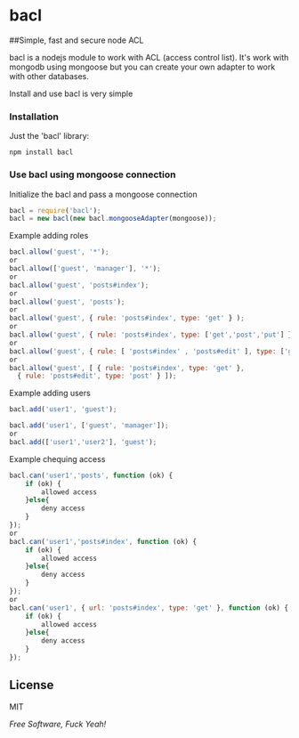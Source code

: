 bacl
=========

##Simple, fast and secure node ACL

bacl is a nodejs module to work with ACL (access control list). It's work with mongodb using mongoose but you can create your own adapter to work with other databases.

Install and use bacl is very simple

### Installation

Just the 'bacl' library:

```
npm install bacl
```

### Use bacl using mongoose connection

Initialize the bacl and pass a mongoose connection

```js
bacl = require('bacl');
bacl = new bacl(new bacl.mongooseAdapter(mongoose));
```

Example adding roles

```js
bacl.allow('guest', '*');
or
bacl.allow(['guest', 'manager'], '*');
or
bacl.allow('guest', 'posts#index');
or
bacl.allow('guest', 'posts');
or
bacl.allow('guest', { rule: 'posts#index', type: 'get' } );
or
bacl.allow('guest', { rule: 'posts#index', type: ['get','post','put'] });
or
bacl.allow('guest', { rule: [ 'posts#index' , 'posts#edit' ], type: ['get', 'post'] });
or
bacl.allow('guest', [ { rule: 'posts#index', type: 'get' }, 
  { rule: 'posts#edit', type: 'post' } ]);
```

Example adding users

```js
bacl.add('user1', 'guest');

bacl.add('user1', ['guest', 'manager']);
or
bacl.add(['user1','user2'], 'guest');
```
    
Example chequing access

```js
bacl.can('user1','posts', function (ok) {
    if (ok) {
        allowed access
    }else{
        deny access
    }
});
or
bacl.can('user1','posts#index', function (ok) {
    if (ok) {
        allowed access
    }else{
        deny access
    }
});
or
bacl.can('user1', { url: 'posts#index', type: 'get' }, function (ok) {
    if (ok) {
        allowed access
    }else{
        deny access
    }
});
```

License
-

MIT

*Free Software, Fuck Yeah!*